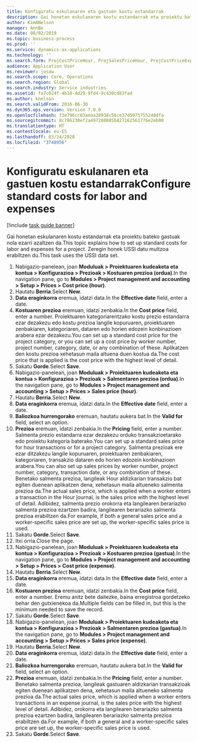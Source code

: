 ```yaml
---
title: Konfiguratu eskulanaren eta gastuen kostu estandarrak
description: Gai honetan eskulanaren kostu estandarrak eta proiektu bateko gastuak nola ezarri azaltzen da.
author: KimANelson
manager: AnnBe
ms.date: 08/02/2019
ms.topic: business-process
ms.prod: ''
ms.service: dynamics-ax-applications
ms.technology: ''
ms.search.form: ProjCostPriceHour, ProjSalesPriceHour, ProjCostPriceExpense, ProjSalesPriceCost
audience: Application User
ms.reviewer: josaw
ms.search.scope: Core, Operations
ms.search.region: Global
ms.search.industry: Service industries
ms.assetid: fa7c024f-4b18-4d29-9fd4-9c430cd83fad
ms.author: knelson
ms.search.validFrom: 2016-06-30
ms.dyn365.ops.version: Version 7.0.0
ms.openlocfilehash: f3e796cc03aeaa28938c56ce37d5075755248dfa
ms.sourcegitcommit: 8c786230ef2a497280885b827162561776e2eb00
ms.translationtype: HT
ms.contentlocale: eu-ES
ms.lasthandoff: 03/24/2020
ms.locfileid: "3748956"
---
```

# <a name="configure-standard-costs-for-labor-and-expenses"></a><span data-ttu-id="4c9f1-103">Konfiguratu eskulanaren eta gastuen kostu estandarrak</span><span class="sxs-lookup"><span data-stu-id="4c9f1-103">Configure standard costs for labor and expenses</span></span>

[!include [task guide banner](../../includes/task-guide-banner.md)]

<span data-ttu-id="4c9f1-104">Gai honetan eskulanaren kostu estandarrak eta proiektu bateko gastuak nola ezarri azaltzen da.</span><span class="sxs-lookup"><span data-stu-id="4c9f1-104">This topic explains how to set up standard costs for labor and expenses for a project.</span></span> <span data-ttu-id="4c9f1-105">Zeregin honek USSI datu multzoa erabiltzen du.</span><span class="sxs-lookup"><span data-stu-id="4c9f1-105">This task uses the USSI data set.</span></span>

1. <span data-ttu-id="4c9f1-106">Nabigazio-panelean, joan **Moduluak > Proiektuaren kudeaketa eta kontua > Konfigurazioa > Prezioak > Kostuaren prezioa (ordua)**.</span><span class="sxs-lookup"><span data-stu-id="4c9f1-106">In the navigation pane, go to **Modules > Project management and accounting > Setup > Prices > Cost price (hour)**.</span></span>
2. <span data-ttu-id="4c9f1-107">Hautatu **Berria**.</span><span class="sxs-lookup"><span data-stu-id="4c9f1-107">Select **New**.</span></span>
3. <span data-ttu-id="4c9f1-108">**Data eraginkorra** eremua, idatzi data.</span><span class="sxs-lookup"><span data-stu-id="4c9f1-108">In the **Effective date** field, enter a date.</span></span>
4. <span data-ttu-id="4c9f1-109">**Kostuaren prezioa** eremuan, idatzi zenbakia.</span><span class="sxs-lookup"><span data-stu-id="4c9f1-109">In the **Cost price** field, enter a number.</span></span> <span data-ttu-id="4c9f1-110">Proiektuaren kategoriarentzako kostu prezio estandarra ezar dezakezu edo kostu prezioa langile kopuruaren, proiektuaren zenbakiaren, kategoriaren, dataren edo horien edozein konbinazioen arabera ezar dezakezu.</span><span class="sxs-lookup"><span data-stu-id="4c9f1-110">You can set up a standard cost price for the project category, or you can set up a cost price by worker number, project number, category, date, or any combination of these.</span></span> <span data-ttu-id="4c9f1-111">Aplikatzen den kostu prezioa xehetasun maila altuena duen kostua da.</span><span class="sxs-lookup"><span data-stu-id="4c9f1-111">The cost price that is applied is the cost price with the highest level of detail.</span></span>  
5. <span data-ttu-id="4c9f1-112">Sakatu **Gorde**.</span><span class="sxs-lookup"><span data-stu-id="4c9f1-112">Select **Save**.</span></span>
6. <span data-ttu-id="4c9f1-113">Nabigazio-panelean, joan **Moduluak > Proiektuaren kudeaketa eta kontua > Konfigurazioa > Prezioak > Salmentaren prezioa (ordua)**.</span><span class="sxs-lookup"><span data-stu-id="4c9f1-113">In the navigation pane, go to **Modules > Project management and accounting > Setup > Prices > Sales price (hour)**.</span></span>
7. <span data-ttu-id="4c9f1-114">Hautatu **Berria**.</span><span class="sxs-lookup"><span data-stu-id="4c9f1-114">Select **New**.</span></span>
8. <span data-ttu-id="4c9f1-115">**Data eraginkorra** eremua, idatzi data.</span><span class="sxs-lookup"><span data-stu-id="4c9f1-115">In the **Effective date** field, enter a date.</span></span>
9. <span data-ttu-id="4c9f1-116">**Baliozkoa hurrengorako** eremuan, hautatu aukera bat.</span><span class="sxs-lookup"><span data-stu-id="4c9f1-116">In the **Valid for** field, select an option.</span></span>
10. <span data-ttu-id="4c9f1-117">**Prezioa** eremuan, idatzi zenbakia.</span><span class="sxs-lookup"><span data-stu-id="4c9f1-117">In the **Pricing** field, enter a number.</span></span> <span data-ttu-id="4c9f1-118">Salmenta prezio estandarra ezar dezakezu orduko transakzioetarako edo proiektu kategoria baterako.</span><span class="sxs-lookup"><span data-stu-id="4c9f1-118">You can set up a standard sales price for hour transactions or for a project category.</span></span> <span data-ttu-id="4c9f1-119">Salmenta prezioak ere ezar ditzakezu langile kopuruaren, proiektuaren zenbakiaren, kategoriaren, transakzio dataren edo horien edozein konbinazioen arabera.</span><span class="sxs-lookup"><span data-stu-id="4c9f1-119">You can also set up sales prices by worker number, project number, category, transaction date, or any combination of these.</span></span> <span data-ttu-id="4c9f1-120">Benetako salmenta prezioa, langileak Hour aldizkarian transakzio bat egiten duenean aplikatzen dena, xehetasun maila altueneko salmenta prezioa da.</span><span class="sxs-lookup"><span data-stu-id="4c9f1-120">The actual sales price, which is applied when a worker enters a transaction in the Hour journal, is the sales price with the highest level of detail.</span></span> <span data-ttu-id="4c9f1-121">Adibidez, salmenta prezio orokorra eta langilearen berariazko salmenta prezioa ezartzen badira, langilearen berariazko salmenta prezioa erabiltzen da.</span><span class="sxs-lookup"><span data-stu-id="4c9f1-121">For example, if both a general sales price and a worker-specific sales price are set up, the worker-specific sales price is used.</span></span>  
11. <span data-ttu-id="4c9f1-122">Sakatu **Gorde**.</span><span class="sxs-lookup"><span data-stu-id="4c9f1-122">Select **Save**.</span></span>
12. <span data-ttu-id="4c9f1-123">Itxi orria.</span><span class="sxs-lookup"><span data-stu-id="4c9f1-123">Close the page.</span></span>
13. <span data-ttu-id="4c9f1-124">Nabigazio-panelean, joan **Moduluak > Proiektuaren kudeaketa eta kontua > Konfigurazioa > Prezioak > Kostuaren prezioa (gastua)**.</span><span class="sxs-lookup"><span data-stu-id="4c9f1-124">In the navigation pane, go to **Modules > Project management and accounting > Setup > Prices > Cost price (expense)**.</span></span>
14. <span data-ttu-id="4c9f1-125">Hautatu **Berria**.</span><span class="sxs-lookup"><span data-stu-id="4c9f1-125">Select **New**.</span></span>
15. <span data-ttu-id="4c9f1-126">**Data eraginkorra** eremua, idatzi data.</span><span class="sxs-lookup"><span data-stu-id="4c9f1-126">In the **Effective date** field, enter a date.</span></span>
16. <span data-ttu-id="4c9f1-127">**Kostuaren prezioa** eremuan, idatzi zenbakia.</span><span class="sxs-lookup"><span data-stu-id="4c9f1-127">In the **Cost price** field, enter a number.</span></span> <span data-ttu-id="4c9f1-128">Eremu anitz bete daitezke, baina erregistroa gordetzeko behar den gutxienekoa da.</span><span class="sxs-lookup"><span data-stu-id="4c9f1-128">Multiple fields can be filled in, but this is the minimum needed to save the record.</span></span>  
17. <span data-ttu-id="4c9f1-129">Sakatu **Gorde**.</span><span class="sxs-lookup"><span data-stu-id="4c9f1-129">Select **Save**.</span></span>
18. <span data-ttu-id="4c9f1-130">Nabigazio-panelean, joan **Moduluak > Proiektuaren kudeaketa eta kontua > Konfigurazioa > Prezioak > Salmentaren prezioa (gastua)**.</span><span class="sxs-lookup"><span data-stu-id="4c9f1-130">In the navigation pane, go to **Modules > Project management and accounting > Setup > Prices > Sales price (expense)**.</span></span>
19. <span data-ttu-id="4c9f1-131">Hautatu **Berria**.</span><span class="sxs-lookup"><span data-stu-id="4c9f1-131">Select **New**.</span></span>
20. <span data-ttu-id="4c9f1-132">**Data eraginkorra** eremua, idatzi data.</span><span class="sxs-lookup"><span data-stu-id="4c9f1-132">In the **Effective date** field, enter a date.</span></span>
21. <span data-ttu-id="4c9f1-133">**Baliozkoa hurrengorako** eremuan, hautatu aukera bat.</span><span class="sxs-lookup"><span data-stu-id="4c9f1-133">In the **Valid for** field, select an option.</span></span>
22. <span data-ttu-id="4c9f1-134">**Prezioa** eremuan, idatzi zenbakia.</span><span class="sxs-lookup"><span data-stu-id="4c9f1-134">In the **Pricing** field, enter a number.</span></span> <span data-ttu-id="4c9f1-135">Benetako salmenta prezioa, langileak gastuaren aldizkarian transakzioak egiten duenean aplikatzen dena, xehetasun maila altueneko salmenta prezioa da.</span><span class="sxs-lookup"><span data-stu-id="4c9f1-135">The actual sales price, which is applied when a worker enters transactions in an expense journal, is the sales price with the highest level of detail.</span></span> <span data-ttu-id="4c9f1-136">Adibidez, orokorra eta langilearen berariazko salmenta prezioa ezartzen badira, langilearen berariazko salmenta prezioa erabiltzen da.</span><span class="sxs-lookup"><span data-stu-id="4c9f1-136">For example, if both a general and a worker-specific sales price are set up, the worker-specific sales price is used.</span></span>  
23. <span data-ttu-id="4c9f1-137">Sakatu **Gorde**.</span><span class="sxs-lookup"><span data-stu-id="4c9f1-137">Select **Save**.</span></span>

